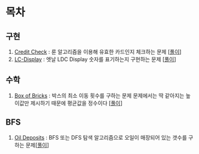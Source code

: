 # 목차

## 구현
1. [Credit Check](https://onlinejudge.org/index.php?option=com_onlinejudge&Itemid=8&page=show_problem&problem=2843) : 룬 알고리즘을 이용해 유효한 카드인지 체크하는 문제 [[풀이](/UVA//11743)]
2. [LC-Display](https://onlinejudge.org/index.php?option=com_onlinejudge&Itemid=8&page=show_problem&problem=647) : 엣날 LDC Display 숫자를 표기하는지 구현하는 문제 [[풀이](/UVA//706)]

## 수학
1. [Box of Bricks](https://onlinejudge.org/index.php?option=com_onlinejudge&Itemid=8&page=show_problem&problem=532) : 박스의 최소 이동 횟수를 구하는 문제 문제에서는 딱 같아지는 높이값만 제시하기 때문에 평균값을 정수이다 [[풀이](/UVA//591)]

## BFS
1. [Oil Deposits](https://onlinejudge.org/index.php?option=com_onlinejudge&Itemid=8&page=show_problem&problem=513) : BFS 또는 DFS 탐색 알고리즘으로 오일이 매장되어 있는 갯수를 구하는 문제[[풀이](/UVA//572)]
